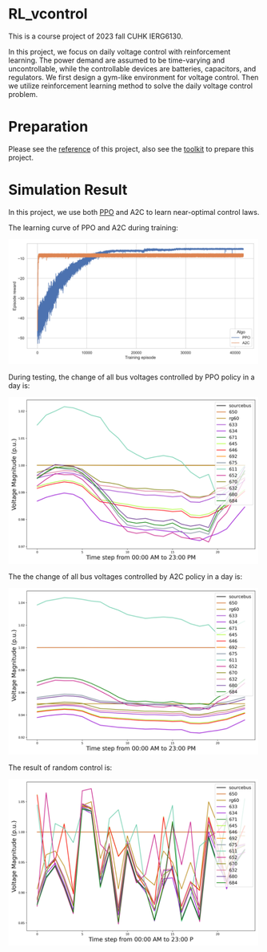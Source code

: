 # RL_vcontrol

This is a course project of 2023 fall CUHK IERG6130. 

In this project, we focus on daily voltage control with reinforcement learning. The power demand are assumed to be time-varying and uncontrollable, while the controllable devices are batteries, capacitors, and regulators. We first design a gym-like environment for voltage control. Then we utilize reinforcement learning method to solve the daily voltage control problem. 
# Preparation
 Please see the [reference](https://github.com/siemens/powergym) of this project, also see the [toolkit](https://stable-baselines3.readthedocs.io/en/master/) to prepare this project.



# Simulation Result
In this project, we use both [PPO](https://arxiv.org/abs/1707.06347) and A2C to learn near-optimal control laws. 

The learning curve of PPO and A2C during training:

<img width="500"  src=training_reward.png>


During testing, the change of all bus voltages controlled by PPO policy in a day is:

<img width="500"  src=systems\13Bus\voltage_trend_PPO.png>

The the change of all bus voltages controlled by A2C policy in a day is:

<img width="500"  src=systems\13Bus\voltage_trend_A2C.png>

The result of random control is:

<img width="500"  src=systems\13Bus\voltage_trend_random.png>